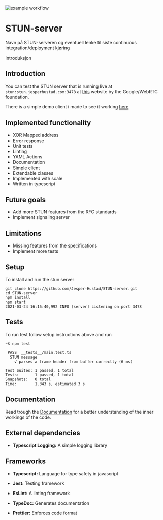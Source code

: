 ![example workflow](https://github.com/Jesper-Hustad/STUN-server/actions/workflows/main.yml/badge.svg)
# STUN-server


Navn på STUN-serveren og eventuell lenke til siste continuous integration/deployment kjøring

Introduksjon
## Introduction

You can test the STUN server that is running live at `stun:stun.jesperhustad.com:3478` at [this](https://webrtc.github.io/samples/src/content/peerconnection/trickle-ice/) website by the Google/WebRTC foundation.

There is a simple demo client i made to see it working [here](https://jesper-hustad.github.io/STUN-server/client/index.html)



## Implemented functionality
- XOR Mapped address
- Error response 
- Unit tests
- Linting
- YAML Actions
- Documentation
- Simple client
- Extendable classes
- Implemented with scale 
- Written in typescript


## Future goals
- Add more STUN features from the RFC standards
- Implement signaling server


## Limitations
- Missing features from the specifications
- Implement more tests


## Setup
To install and run the stun server
```
git clone https://github.com/Jesper-Hustad/STUN-server.git
cd STUN-server
npm install
npm start
2021-03-24 16:15:40,992 INFO [server] Listening on port 3478
```

## Tests
To run test follow setup instructions above and run
```
~$ npm test

 PASS  __tests__/main.test.ts
  STUN message
    √ parses a frame header from buffer correctly (6 ms)

Test Suites: 1 passed, 1 total
Tests:       1 passed, 1 total
Snapshots:   0 total
Time:        1.343 s, estimated 3 s
```



## Documentation
Read trough the [Documentation](https://jesper-hustad.github.io/STUN-server/docs/index.html) for a better understanding of the inner workings of the code.


## External dependencies

- **Typescript Logging:** A simple logging library

## Frameworks

- **Typescript:** Language for type safety in javascript

- **Jest:** Testing framework

- **EsLint:** A linting framework

- **TypeDoc:** Generates documentation 

- **Prettier:** Enforces code format

